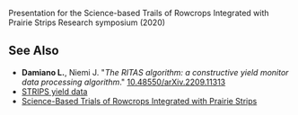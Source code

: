 Presentation for the Science-based Trails of Rowcrops Integrated with
Prairie Strips Research symposium (2020)

## See Also

  - **Damiano L.**, Niemi J. "_The RITAS algorithm: a constructive yield monitor
    data processing algorithm_." [10.48550/arXiv.2209.11313](https://arxiv.org/abs/2209.11313)
  - [STRIPS yield data](https://github.com/ISU-STRIPS/STRIPSyield)
  - [Science-Based Trials of Rowcrops Integrated with Prairie Strips](https://www.nrem.iastate.edu/research/STRIPS/)